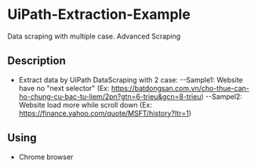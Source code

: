 # UiPath-Extraction-Example
Data scraping with multiple case. Advanced Scraping

## Description

- Extract data by UiPath DataScraping with 2 case:
--Sample1: Website have no "next selector" (Ex: https://batdongsan.com.vn/cho-thue-can-ho-chung-cu-bac-tu-liem/2pn?gtn=6-trieu&gcn=8-trieu) 
--Sampel2: Website load more while scroll down (Ex: https://finance.yahoo.com/quote/MSFT/history?ltr=1) 

## Using
- Chrome browser


